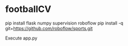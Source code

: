 # footballCV

pip install flask numpy supervision roboflow
pip install -q git+https://github.com/roboflow/sports.git

Execute app.py
